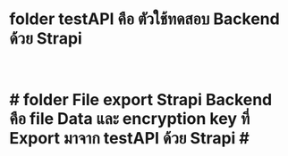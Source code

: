 <h1>folder testAPI คือ ตัวใช้ทดสอบ Backend ด้วย Strapi</h1> <br>
<h1># folder File export Strapi Backend คือ file Data และ encryption key ที่ Export มาจาก testAPI ด้วย Strapi #<h1>

